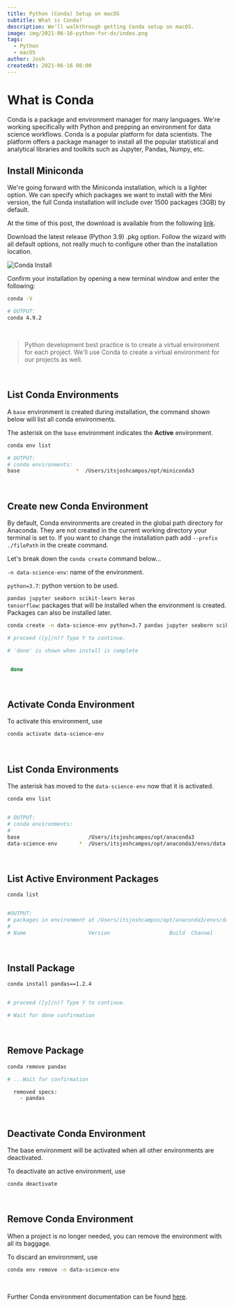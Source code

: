 ```yaml
---
title: Python (Conda) Setup on macOS
subtitle: What is Conda?
description: We'll walkthrough getting Conda setup on macOS.
image: img/2021-06-16-python-for-ds/index.png
tags:
  - Python
  - macOS
author: Josh
createdAt: 2021-06-16 08:00
---
```


# What is Conda

Conda is a package and environment manager for many languages. We're working specifically with Python and prepping an environment for data science workflows. Conda is a popular platform for data scientists. The platform offers a package manager to install all the popular statistical and analytical libraries and toolkits such as Jupyter, Pandas, Numpy, etc.

## Install Miniconda

We're going forward with the Miniconda installation, which is a lighter option. We can specify which packages we want to install with the Mini version, the full Conda installation will include over 1500 packages (3GB) by default.

At the time of this post, the download is available from the following [link](https://docs.conda.io/en/latest/miniconda.html).

Download the latest release (Python 3.9) .pkg option. Follow the wizard with all default options, not really much to configure other than the installation location.

![Conda Install](/img/2021-06-16-python-for-ds/conda-download.png)

Confirm your installation by opening a new terminal window and enter the following:

```bash
conda -V

# OUTPUT:
conda 4.9.2
```

<br/>

<blockquote class="blockquote text-h5">
Python development best practice is to create a virtual environment for each project. We'll use Conda to create a virtual environment for our projects as well.
</blockquote>

<br/>

## List Conda Environments

A <code class="language-bash">base</code> environment is created during installation, the command shown below will list all conda environments.

The asterisk on the <code class="language-bash">base</code> environment indicates the **Active** environment.

```bash
conda env list

# OUTPUT:
# conda environments:
base                  *  /Users/itsjoshcampos/opt/miniconda3
```

<br/>

## Create new Conda Environment

By default, Conda environments are created in the global path directory for Anaconda. They are not created in the current working directory your terminal is set to. If you want to change the installation path add <code class="language-bash">--prefix ./filePath</code> in the create command.

Let's break down the <code class="language-bash">conda create</code> command below...

<code class="language-bash">-n data-science-env</code>: name of the environment.

<code class="language-bash">python=3.7</code>: python version to be used.

<code class="language-bash">pandas jupyter seaborn scikit-learn keras tensorflow</code>: packages that will be installed when the environment is created. Packages can also be installed later.

```bash
conda create -n data-science-env python=3.7 pandas jupyter seaborn scikit-learn keras tensorflow

# proceed ([y]/n)? Type Y to continue.

# 'done' is shown when install is complete


 done
```

<br/>

## Activate Conda Environment

To activate this environment, use

```bash
conda activate data-science-env
```

<br/>

## List Conda Environments

The asterisk has moved to the <code class="language-bash">data-science-env</code> now that it is activated.

```bash
conda env list


# OUTPUT:
# conda environments:
#
base                      /Users/itsjoshcampos/opt/anaconda3
data-science-env       *  /Users/itsjoshcampos/opt/anaconda3/envs/data-science-env
```

<br/>

## List Active Environment Packages

```bash
conda list


#OUTPUT:
# packages in environment at /Users/itsjoshcampos/opt/anaconda3/envs/data-science-env:
#
# Name                    Version                   Build  Channel
```

<br/>

## Install Package

```bash
conda install pandas==1.2.4


# proceed ([y]/n)? Type Y to continue.

# Wait for done confirmation
```

<br/>

## Remove Package

```bash
conda remove pandas

# ...Wait for confirmation

  removed specs:
    - pandas
```

<br/>

## Deactivate Conda Environment

The base environment will be activated when all other environments are deactivated.

To deactivate an active environment, use

```bash
conda deactivate
```

<br/>

## Remove Conda Environment

When a project is no longer needed, you can remove the environment with all its baggage.

To discard an environment, use

```bash
conda env remove -n data-science-env
```

<br/>

Further Conda environment documentation can be found [here](https://docs.conda.io/projects/conda/en/latest/user-guide/getting-started.html#managing-environments).

